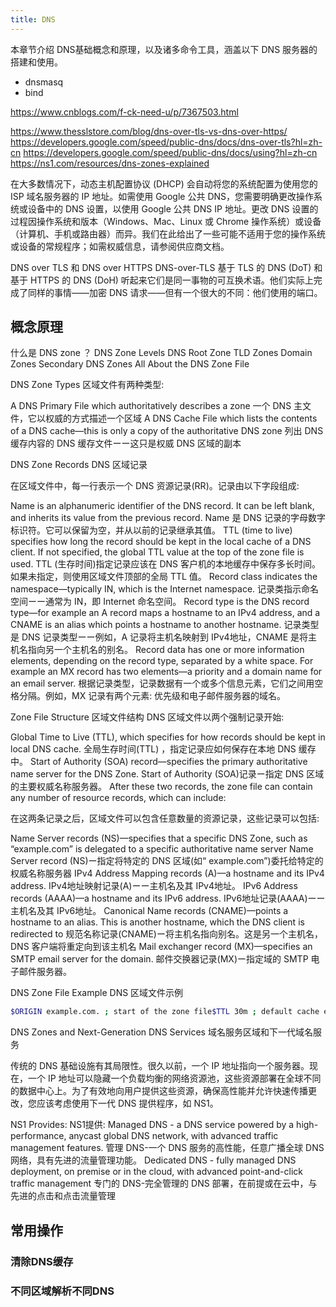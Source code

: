 ```yaml
---
title: DNS
---
```


本章节介绍 DNS基础概念和原理，以及诸多命令工具，涵盖以下 DNS 服务器的搭建和使用。
- dnsmasq
- bind

https://www.cnblogs.com/f-ck-need-u/p/7367503.html

https://www.thesslstore.com/blog/dns-over-tls-vs-dns-over-https/
https://developers.google.com/speed/public-dns/docs/dns-over-tls?hl=zh-cn
https://developers.google.com/speed/public-dns/docs/using?hl=zh-cn
https://ns1.com/resources/dns-zones-explained



在大多数情况下，动态主机配置协议 (DHCP) 会自动将您的系统配置为使用您的 ISP 域名服务器的 IP 地址。如需使用 Google 公共 DNS，您需要明确更改操作系统或设备中的 DNS 设置，以使用 Google 公共 DNS IP 地址。更改 DNS 设置的过程因操作系统和版本（Windows、Mac、Linux 或 Chrome 操作系统）或设备（计算机、手机或路由器）而异。我们在此给出了一些可能不适用于您的操作系统或设备的常规程序；如需权威信息，请参阅供应商文档。


 DNS over TLS 和 DNS over HTTPS
DNS-over-TLS
基于 TLS 的 DNS (DoT) 和基于 HTTPS 的 DNS (DoH) 听起来它们是同一事物的可互换术语。他们实际上完成了同样的事情——加密 DNS 请求——但有一个很大的不同：他们使用的端口。


## 概念原理

什么是 DNS zone ？
DNS Zone Levels
DNS Root Zone
TLD Zones
Domain Zones
Secondary DNS Zones
All About the DNS Zone File




DNS Zone Types
区域文件有两种类型:

A DNS Primary File which authoritatively describes a zone
一个 DNS 主文件，它以权威的方式描述一个区域
A DNS Cache File which lists the contents of a DNS cache—this is only a copy of the authoritative DNS zone
列出 DNS 缓存内容的 DNS 缓存文件ーー这只是权威 DNS 区域的副本




DNS Zone Records
DNS 区域记录

在区域文件中，每一行表示一个 DNS 资源记录(RR)。记录由以下字段组成:

Name is an alphanumeric identifier of the DNS record. It can be left blank, and inherits its value from the previous record.
Name 是 DNS 记录的字母数字标识符。它可以保留为空，并从以前的记录继承其值。
TTL (time to live) specifies how long the record should be kept in the local cache of a DNS client. If not specified, the global TTL value at the top of the zone file is used.
TTL (生存时间)指定记录应该在 DNS 客户机的本地缓存中保存多长时间。如果未指定，则使用区域文件顶部的全局 TTL 值。
Record class indicates the namespace—typically IN, which is the Internet namespace.
记录类指示命名空间ーー通常为 IN，即 Internet 命名空间。
Record type is the DNS record type—for example an A record maps a hostname to an IPv4 address, and a CNAME is an alias which points a hostname to another hostname.
记录类型是 DNS 记录类型ーー例如，A 记录将主机名映射到 IPv4地址，CNAME 是将主机名指向另一个主机名的别名。
Record data has one or more information elements, depending on the record type, separated by a white space. For example an MX record has two elements—a priority and a domain name for an email server.
根据记录类型，记录数据有一个或多个信息元素，它们之间用空格分隔。例如，MX 记录有两个元素: 优先级和电子邮件服务器的域名。











Zone File Structure
区域文件结构
DNS 区域文件以两个强制记录开始:

Global Time to Live (TTL), which specifies for how records should be kept in local DNS cache.
全局生存时间(TTL) ，指定记录应如何保存在本地 DNS 缓存中。
Start of Authority (SOA) record—specifies the primary authoritative name server for the DNS Zone.
Start of Authority (SOA)记录ー指定 DNS 区域的主要权威名称服务器。
After these two records, the zone file can contain any number of resource records, which can include:

在这两条记录之后，区域文件可以包含任意数量的资源记录，这些记录可以包括:

Name Server records (NS)—specifies that a specific DNS Zone, such as “example.com” is delegated to a specific authoritative name server
Name Server record (NS)ー指定将特定的 DNS 区域(如“ example.com”)委托给特定的权威名称服务器
IPv4 Address Mapping records (A)—a hostname and its IPv4 address.
IPv4地址映射记录(A)ーー主机名及其 IPv4地址。
IPv6 Address records (AAAA)—a hostname and its IPv6 address.
IPv6地址记录(AAAA)ーー主机名及其 IPv6地址。
Canonical Name records (CNAME)—points a hostname to an alias. This is another hostname, which the DNS client is redirected to
规范名称记录(CNAME)ー将主机名指向别名。这是另一个主机名，DNS 客户端将重定向到该主机名
Mail exchanger record (MX)—specifies an SMTP email server for the domain.
邮件交换器记录(MX)ー指定域的 SMTP 电子邮件服务器。










DNS Zone File Example
DNS 区域文件示例

```bash
$ORIGIN example.com. ; start of the zone file$TTL 30m ; default cache expiration time for resource recordsexample.com. IN SOA ns.example.com. root.example.com. ( 1999120701 ; serial number of this zone file1d ; frequency to refresh secondary DNS (d=day)1d ; frequency to refresh secondary DNS in case of problem4w ; secondary DNS expiration time (w=week)1h ; minimum caching time if resolution failedexample.com. NS dns1.dnsprovider.com. ; there are two name server that can provide DNS services for example.comexample.com. NS dns2.dnsprovider.com.example.com. MX 10 mx1.dnsprovider.com ; mail serverexample.com. MX 10 mx2.dnsprovider.comexample.com. A 192.168.100.1 ; IP address for root domain www A 192.168.100.1 ; IP address for www subdomain
```






DNS Zones and Next-Generation DNS Services
域名服务区域和下一代域名服务

传统的 DNS 基础设施有其局限性。很久以前，一个 IP 地址指向一个服务器。现在，一个 IP 地址可以隐藏一个负载均衡的网络资源池，这些资源部署在全球不同的数据中心上。为了有效地向用户提供这些资源，确保高性能并允许快速传播更改，您应该考虑使用下一代 DNS 提供程序，如 NS1。

NS1 Provides:
NS1提供:
Managed DNS - a DNS service powered by a high-performance, anycast global DNS network, with advanced traffic management features.
管理 DNS-一个 DNS 服务的高性能，任意广播全球 DNS 网络，具有先进的流量管理功能。
Dedicated DNS - fully managed DNS deployment, on premise or in the cloud, with advanced point-and-click traffic management
专门的 DNS-完全管理的 DNS 部署，在前提或在云中，与先进的点击和点击流量管理
## 常用操作

### 清除DNS缓存
### 不同区域解析不同DNS